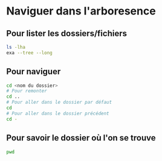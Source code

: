 # Naviguer dans l'arboresence

## Pour lister les dossiers/fichiers
```bash
ls -lha
exa --tree --long
```

## Pour naviguer
```bash
cd <nom du dossier>
# Pour remonter
cd ..
# Pour aller dans le dossier par défaut
cd
# Pour aller dans le dossier précédent
cd -
```
## Pour savoir le dossier où l'on se trouve
```bash
pwd
```
